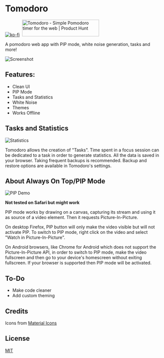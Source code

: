 # Tomodoro
[![ko-fi](https://ko-fi.com/img/githubbutton_sm.svg)](https://ko-fi.com/Z8Z6E84CZ)&nbsp;
<a href="https://www.producthunt.com/posts/tomodoro?utm_source=badge-featured&utm_medium=badge&utm_souce=badge-tomodoro" target="_blank"><img src="https://api.producthunt.com/widgets/embed-image/v1/featured.svg?post_id=355079&theme=light" alt="Tomodoro - Simple&#0032;Pomodoro&#0032;timer&#0032;for&#0032;the&#0032;web | Product Hunt" style="width: 250px; height: 54px;" width="250" height="54" /></a>

A pomodoro web app with PIP mode, white noise generation, tasks and more!

![Screenshot](https://lazy-guy.github.io/tomodoro/screenshot.png)

## Features:

-   Clean UI
-   PIP Mode
-   Tasks and Statistics
-   White Noise
-   Themes
-   Works Offline

## Tasks and Statistics

![Statistics](https://lazy-guy.github.io/tomodoro/statistics.png)

Tomodoro allows the creation of "Tasks". Time spent in a focus session can be dedicated to a task in order to generate statistics.
All the data is saved in your browser. Taking frequent backups is recommended. Backup and restore options are available in Tomodoro's settings.

## About Always On Top/PIP Mode

![PIP Demo](https://lazy-guy.github.io/tomodoro/pip.png)

**Not tested on Safari but might work**

PIP mode works by drawing on a canvas, capturing its stream and using it as source of a video element. Then it requests Picture-In-Picture.

On desktop Firefox, PIP button will only make the video visible but will not activate PIP. To switch to PIP mode, right click on the video and select "Watch in Picture-In-Picture".

On Android browsers, like Chrome for Android which does not support the Picture-In-Picture API, in order to switch to PIP mode, make the video fullscreen and then go to your device's homescreen without exiting fullscreen. If your browser is supported then PIP mode will be activated.

## To-Do

-   Make code cleaner
-   Add custom theming


## Credits
Icons from [Material Icons](https://developers.google.com/fonts/docs/material_icons)


## License
[MIT](LICENSE.md)